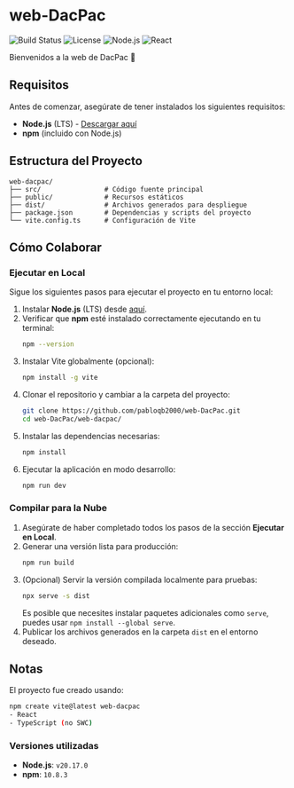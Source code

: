 # web-DacPac

![Build Status](https://img.shields.io/badge/build-passing-brightgreen) ![License](https://img.shields.io/badge/license-MIT-blue) ![Node.js](https://img.shields.io/badge/node-%3E%3D%2016.0.0-brightgreen) ![React](https://img.shields.io/badge/react-18.3.1-blue)

Bienvenidos a la web de DacPac 🤘


## Requisitos
Antes de comenzar, asegúrate de tener instalados los siguientes requisitos:

- **Node.js** (LTS) - [Descargar aquí](https://nodejs.org/en/download/prebuilt-installer)
- **npm** (incluido con Node.js)

## Estructura del Proyecto
```plaintext
web-dacpac/
├── src/                # Código fuente principal
├── public/             # Recursos estáticos
├── dist/               # Archivos generados para despliegue
├── package.json        # Dependencias y scripts del proyecto
└── vite.config.ts      # Configuración de Vite
```

## Cómo Colaborar

### Ejecutar en Local
Sigue los siguientes pasos para ejecutar el proyecto en tu entorno local:

1. Instalar **Node.js** (LTS) desde [aquí](https://nodejs.org/en/download/prebuilt-installer).
2. Verificar que **npm** esté instalado correctamente ejecutando en tu terminal:
   ```bash
   npm --version
   ```
3. Instalar Vite globalmente (opcional):
   ```bash
   npm install -g vite
   ```
4. Clonar el repositorio y cambiar a la carpeta del proyecto:
   ```bash
   git clone https://github.com/pabloqb2000/web-DacPac.git
   cd web-DacPac/web-dacpac/
   ```
5. Instalar las dependencias necesarias:
   ```bash
   npm install
   ```
6. Ejecutar la aplicación en modo desarrollo:
   ```bash
   npm run dev
   ```

### Compilar para la Nube
1. Asegúrate de haber completado todos los pasos de la sección **Ejecutar en Local**.
2. Generar una versión lista para producción:
   ```bash
   npm run build
   ```
3. (Opcional) Servir la versión compilada localmente para pruebas:
   ```bash
   npx serve -s dist
   ```
   Es posible que necesites instalar paquetes adicionales como `serve`, puedes usar `npm install --global serve`.
4. Publicar los archivos generados en la carpeta `dist` en el entorno deseado.

## Notas
El proyecto fue creado usando:
```bash
npm create vite@latest web-dacpac
- React
- TypeScript (no SWC)
```
### Versiones utilizadas
- **Node.js**: `v20.17.0`
- **npm**: `10.8.3`

